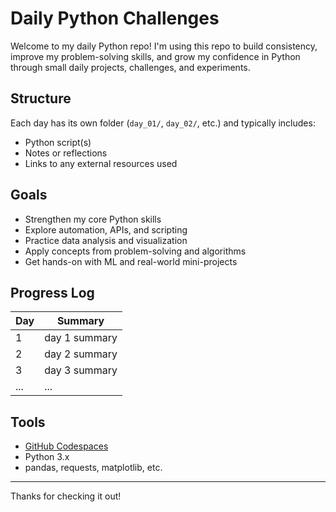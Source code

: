 # Daily Python Challenges

Welcome to my daily Python repo! I'm using this repo to build consistency, improve my problem-solving skills, and grow my confidence in Python through small daily projects, challenges, and experiments.

## Structure
Each day has its own folder (`day_01/`, `day_02/`, etc.) and typically includes:
- Python script(s)
- Notes or reflections
- Links to any external resources used

## Goals
- Strengthen my core Python skills
- Explore automation, APIs, and scripting
- Practice data analysis and visualization
- Apply concepts from problem-solving and algorithms
- Get hands-on with ML and real-world mini-projects

## Progress Log

| Day | Summary |
|-----|---------|
| 1   | day 1 summary |
| 2   | day 2 summary |
| 3   | day 3 summary |
| ... | ... |

## Tools
- [GitHub Codespaces](https://github.com/features/codespaces)
- Python 3.x
- pandas, requests, matplotlib, etc.

---

Thanks for checking it out!
